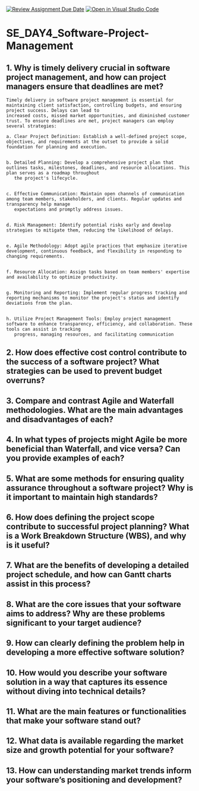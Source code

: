 [![Review Assignment Due Date](https://classroom.github.com/assets/deadline-readme-button-22041afd0340ce965d47ae6ef1cefeee28c7c493a6346c4f15d667ab976d596c.svg)](https://classroom.github.com/a/9pw6JKcu)
[![Open in Visual Studio Code](https://classroom.github.com/assets/open-in-vscode-2e0aaae1b6195c2367325f4f02e2d04e9abb55f0b24a779b69b11b9e10269abc.svg)](https://classroom.github.com/online_ide?assignment_repo_id=18422052&assignment_repo_type=AssignmentRepo)
# SE_DAY4_Software-Project-Management
## 1. Why is timely delivery crucial in software project management, and how can project managers ensure that deadlines are met?
    Timely delivery in software project management is essential for maintaining client satisfaction, controlling budgets, and ensuring project success. Delays can lead to 
    increased costs, missed market opportunities, and diminished customer trust. To ensure deadlines are met, project managers can employ several strategies:

    a. Clear Project Definition: Establish a well-defined project scope, objectives, and requirements at the outset to provide a solid foundation for planning and execution. 


    b. Detailed Planning: Develop a comprehensive project plan that outlines tasks, milestones, deadlines, and resource allocations. This plan serves as a roadmap throughout 
       the project's lifecycle. 


    c. Effective Communication: Maintain open channels of communication among team members, stakeholders, and clients. Regular updates and transparency help manage 
       expectations and promptly address issues. 


    d. Risk Management: Identify potential risks early and develop strategies to mitigate them, reducing the likelihood of delays. 


    e. Agile Methodology: Adopt agile practices that emphasize iterative development, continuous feedback, and flexibility in responding to changing requirements. 


    f. Resource Allocation: Assign tasks based on team members' expertise and availability to optimize productivity. 


    g. Monitoring and Reporting: Implement regular progress tracking and reporting mechanisms to monitor the project's status and identify deviations from the plan. 


    h. Utilize Project Management Tools: Employ project management software to enhance transparency, efficiency, and collaboration. These tools can assist in tracking 
       progress, managing resources, and facilitating communication
       
## 2. How does effective cost control contribute to the success of a software project? What strategies can be used to prevent budget overruns?
## 3. Compare and contrast Agile and Waterfall methodologies. What are the main advantages and disadvantages of each?
## 4. In what types of projects might Agile be more beneficial than Waterfall, and vice versa? Can you provide examples of each?
## 5. What are some methods for ensuring quality assurance throughout a software project? Why is it important to maintain high standards?
## 6. How does defining the project scope contribute to successful project planning? What is a Work Breakdown Structure (WBS), and why is it useful?
## 7. What are the benefits of developing a detailed project schedule, and how can Gantt charts assist in this process?
## 8. What are the core issues that your software aims to address? Why are these problems significant to your target audience?
## 9. How can clearly defining the problem help in developing a more effective software solution?
## 10. How would you describe your software solution in a way that captures its essence without diving into technical details?
## 11. What are the main features or functionalities that make your software stand out?
## 12. What data is available regarding the market size and growth potential for your software?
## 13. How can understanding market trends inform your software’s positioning and development?
